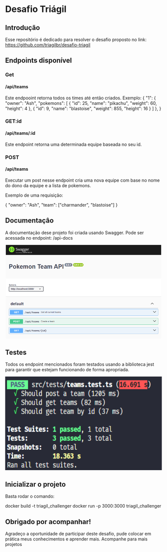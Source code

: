 ﻿# Desafio Triágil

## Introdução
Esse repositório é dedicado para resolver o desafio proposto no link: https://github.com/triagilbr/desafio-triagil

## Endpoints disponível

### Get

#### /api/teams

Este endpooint retorna todos os times até então criados. 
Exemplo:
  {
	"1": {
		"owner": "Ash",
		"pokemons": [
			{
				"id": 25,
				"name": "pikachu",
				"weight": 60,
				"height": 4
			},
			{
				"id": 9,
				"name": "blastoise",
				"weight": 855,
				"height": 16
			}
		]
	},
}

### GET:id 

#### /api/teams/:id

Este endpoint retorna uma determinada equipe baseada no seu id.

### POST

#### /api/teams

Executar um post nesse endpoint cria uma nova equipe com base no nome do dono da equipe e a lista de pokemons.

Exemplo de uma requisiçâo:

  {
	"owner": "Ash",
	"team": ["charmander", "blastoise"]
}


## Documentaçâo

A documentação dese projeto foi criada usando Swagger. Pode ser acessada no endpoint: /api-docs

<p align="center">
  <img src="src/imgs/documentation.png" alt="drawing" height="300"/>
</p>

## Testes

Todos os endpoint mencionados foram testados usando a biblioteca jest para garantir que estejam funcionando de forma apropriada.

<p align="center">
  <img src="src/imgs/test.png" alt="drawing" height="300"/>
</p>

## Inicializar o projeto

Basta rodar o comando: 

docker build -t triagil_challenger
docker run -p 3000:3000 triagil_challenger

## Obrigado por acompanhar!

Agradeço a oportunidade de participar deste desafio, pude colocar em prática meus conhecimentos e aprender mais.
Acompanhe para mais projetos
